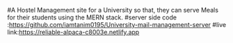 #A Hostel Management site for a University so that, they can
serve Meals for their students using the MERN stack.
#server side code :https://github.com/iamtanim0195/University-mail-management-server
#live link:https://reliable-alpaca-c8003e.netlify.app

